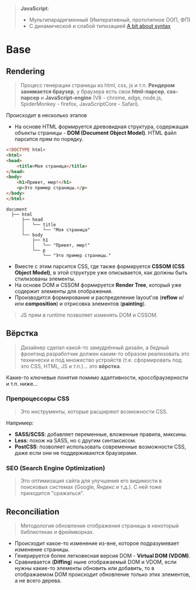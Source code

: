 > **JavaScript**:
> - Мультипарадигменный (Императивный, прототипное ООП, ФП)
> - С динамической и слабой типизацией
> [A bit about syntax](syntax.md)
# Base
## Rendering
> Процесс генерации страницы из html, css, js и т.п. 
> **Рендером занимается браузер**, у браузера есть свои **html-парсер**, **css-парсер** и **JavaScript-engine** (V8 - chrome, edge, node.js, SpiderMonkey - firefox, JavaScriptCore - Safari).

Происходит в несколько этапов
* На основе HTML формируется древовидная структура, содержащая объекты страницы - **DOM (Document Object Model)**. HTML файл парсится прям по порядку.
```html
<!DOCTYPE html>
<html>
<head>
    <title>Моя страница</title>
</head>
<body>
    <h1>Привет, мир!</h1>
    <p>Это пример страницы.</p>
</body>
</html>
```
```
document
  ├── html
      ├── head
      │   └── title
      │       └── "Моя страница"
      └── body
          ├── h1
          │   └── "Привет, мир!"
          └── p
              └── "Это пример страницы."
```
* Вместе с этим парсится CSS, где также формируется **CSSOM (CSS Object Model)**, в этой структуре уже описывается, как должны быть стилизованы элементы.
* На основе DOM и CSSOM формируется **Render Tree**, который уже содержит элементы для отображения. 
* Производится формирование и распределение layout'ов (**reflow** и/или **composition**) и отрисовка элементов (**painting**).
> JS прям в runtime позволяет изменять DOM и CSSOM.
## Вёрстка
> Дизайнер сделал какой-то замудрённый дизайн, а бедный фронтэнд разработчик должен каким-то образом реализовать это технически и под множество устройств (т.е. сформировать под это CSS, HTML, JS и т.п.)... это **вёрстка**.

Какие-то ключевые понятия помимо адаптивности, кроссбраузерности и т.п. ниже...
### Препроцессоры CSS
> Это инструменты, которые расширяют возможности CSS. 

Например:
* **SASS/SCSS**: добавляет переменные, вложенные правила, миксины.
* **Less**: похож на SASS, но с другим синтаксисом.
* **PostCSS**: позволяет использовать современные возможности CSS, даже если они не поддерживаются браузерами.

### SEO (Search Engine Optimization)
> Это оптимизация сайта для улучшения его видимости в поисковых системах (Google, Яндекс и т.д.). С ней тоже приходится "сражаться".

## Reconciliation
> Методология обновления отображения страницы в некоторый библиотеках и фреймворках.

* Происходит какое-то изменение из-вне, которое подразумевает изменение страницы.
* Генерируется более легковесная версия DOM - **Virtual DOM (VDOM)**.
* Сравнивается (**Diffing**) ныне отображаемый DOM и VDOM, если нужны какие-то элементы обновить или добавить, то в отображаемом DOM происходит обновление только этих элементов, а не всего дерева.

